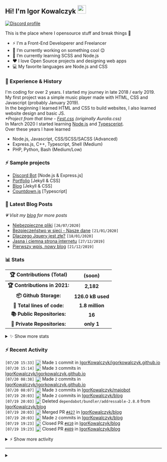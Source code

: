 <!-- ## Hi! I'm Igor Kowalczyk 🖐️ -->
## Hi! I'm Igor Kowalczyk <img src="https://raw.githubusercontent.com/igorkowalczyk/igorkowalczyk/master/src/images/wave.gif" width="27px">

[![Discord profile](https://discord.c99.nl/widget/theme-3/440200028292907048.png)](https://discord.com/users/440200028292907048)

This is the place where I opensource stuff and break things :rofl:

- ⚡  I'm a Front-End Developerer and Freelancer
- 🔭 I’m currently working on something cool :wink:
- 🌱 I’m currently learning SCSS and Node.js
- ❤️ I love Open Source projects and designing web apps
- 💻 My favorite languages are Node.js and CSS

### 💪 Experience & History
I'm coding for over 2 years. I started my journey in late 2018 / early 2019.<br>
My first project was a simple music player made with HTML, CSS and Javascript (probably January 2019).<br>
In the beginning I learned HTML and CSS to build websites, I also learned website design and basic JS.<br>
*\*Project from that time - [Fest.css](https://github.com/igorkowalczyk/fest) (originally Aurolia.css)*<br>
In March 2020 I started learning [Node.js](https://nodejs.org) and [Typesceript](https://www.typescriptlang.org).<br>
Over these years I have learned
 * Node.js, Javascript, CSS/SCSS/SACSS (Advanced)
 * Express.js, C++, Typescript, Shell (Medium)
 * PHP, Python, Bash (Medium/Low)

### ⚡ Sample projects

* [Discord Bot](https://github.com/aurolia-css/majo-rebuild) [Node.js & Express.js]
* [Portfolio](https://igorkowalczyk.github.io) [Jekyll & CSS] 
* [Blog](https://igorkowalczyk.github.io/blog) [Jekyll & CSS] 
* [Countdown.js](https://igorkowalczyk.github.io/countdown) [Typescript] 

### 📕 Latest Blog Posts
*💗 Visit my [blog](https://igorkowalczyk.github.io/blog) for more posts*
<!-- START_SECTION:feed -->
   - [Niebezpieczne pliki](https://igorkowalczyk.github.io/blog/internet/2020/07/27/Niebezpieczne-pliki) `[26/07/2020]`
- [Bezpieczeństwo w sieci - Nasze dane](https://igorkowalczyk.github.io/blog/internet/2020/01/22/Bezpiecze%C5%84stwo-w-sieci-nasze-dane) `[21/01/2020]`
- [Dlaczego Jquery jest złe?](https://igorkowalczyk.github.io/blog/internet/programowanie/javascript/2020/01/19/Dlaczego-Jquery-jest-z%C5%82e) `[18/01/2020]`
- [Jasna i ciemna strona internetu](https://igorkowalczyk.github.io/blog/internet/2019/12/28/Jasna-i-ciemna-strona-internetu) `[27/12/2019]`
- [Pierwszy wpis, nowy blog](https://igorkowalczyk.github.io/blog/offtop/2019/12/22/Pierwszy-wpis,-nowy-blog) `[21/12/2019]`
<!-- Posts last updated on Tue Jul 20 2021 17:05:17 GMT+0000 (Coordinated Universal Time) -->
   <!-- END_SECTION:feed -->

### 📊 Stats

<!--START_SECTION:waka-->
 | 🏆 Contributions (Total) | (soon) |
|:-:|:-:|
| **🏆 Contributions in 2021:** | **2,182**|
| **📦 Github Storage:** | **126.0 kB used**|
| **📝 Total lines of code:** | **1.8 million**|
| **📚 Public Repositories:** | **16** |
| **🔑 Private Repositories:** | **only 1** |
<details><summary>✨ Show more stats</summary>

#### 🌞 I work most during day 

```text
🌞 Morning    226 commits    ████░░░░░░░░░░░░░░░░░░░░░   18.52% 
🌆 Daytime    557 commits    ███████████░░░░░░░░░░░░░░   45.66% 
🌃 Evening    427 commits    ████████░░░░░░░░░░░░░░░░░   35.0% 
🌙 Night      10 commits     ░░░░░░░░░░░░░░░░░░░░░░░░░   0.82%
```
#### 📅 I'm most productive on Tuesday 

```text
Monday       152 commits    ███░░░░░░░░░░░░░░░░░░░░░░   12.46% 
Tuesday      254 commits    █████░░░░░░░░░░░░░░░░░░░░   20.82% 
Wednesday    208 commits    ████░░░░░░░░░░░░░░░░░░░░░   17.05% 
Thursday     130 commits    ██░░░░░░░░░░░░░░░░░░░░░░░   10.66% 
Friday       165 commits    ███░░░░░░░░░░░░░░░░░░░░░░   13.52% 
Saturday     162 commits    ███░░░░░░░░░░░░░░░░░░░░░░   13.28% 
Sunday       149 commits    ███░░░░░░░░░░░░░░░░░░░░░░   12.21%
```


#### 📊 Weekly work stats 

```text
💬 Programming Languages: 
SCSS                     2 hrs 34 mins       ███████░░░░░░░░░░░░░░░░░░   28.31% 
JavaScript               1 hr 59 mins        █████░░░░░░░░░░░░░░░░░░░░   21.98% 
YAML                     1 hr 26 mins        ████░░░░░░░░░░░░░░░░░░░░░   15.81% 
EJS                      58 mins             ██░░░░░░░░░░░░░░░░░░░░░░░   10.63% 
JSON                     49 mins             ██░░░░░░░░░░░░░░░░░░░░░░░   9.0%

💻 Operating System: 
Linux                    8 hrs 9 mins        ██████████████████████░░░   89.71% 
Windows                  56 mins             ██░░░░░░░░░░░░░░░░░░░░░░░   10.29%
```

</details>

<!-- Wakatime stats generated at 2021-07-20 16:59:13.086115 -->
<!--END_SECTION:waka-->

### :zap: Recent Activity
<!--START_SECTION:activity-->
`[07/20 15:33]` <a href="https://github.com/igorkowalczyk" title="📝"><img alt="📝" src="https://github.com/igorkowalczykbot/github-activity/raw/master/icons/commit.png" align="top" height="18"></a> Made `1` commit in [IgorKowalczyk/igorkowalczyk.github.io](https://github.com/IgorKowalczyk/igorkowalczyk.github.io)  
`[07/20 15:14]` <a href="https://github.com/igorkowalczyk" title="📝"><img alt="📝" src="https://github.com/igorkowalczykbot/github-activity/raw/master/icons/commit.png" align="top" height="18"></a> Made `3` commits in [IgorKowalczyk/igorkowalczyk.github.io](https://github.com/IgorKowalczyk/igorkowalczyk.github.io)  
`[07/20 08:38]` <a href="https://github.com/igorkowalczyk" title="📝"><img alt="📝" src="https://github.com/igorkowalczykbot/github-activity/raw/master/icons/commit.png" align="top" height="18"></a> Made `2` commits in [IgorKowalczyk/igorkowalczyk.github.io](https://github.com/IgorKowalczyk/igorkowalczyk.github.io)  
`[07/20 08:07]` <a href="https://github.com/igorkowalczyk" title="📝"><img alt="📝" src="https://github.com/igorkowalczykbot/github-activity/raw/master/icons/commit.png" align="top" height="18"></a> Made `3` commits in [IgorKowalczyk/majobot](https://github.com/IgorKowalczyk/majobot)  
`[07/19 20:03]` <a href="https://github.com/igorkowalczyk" title="📝"><img alt="📝" src="https://github.com/igorkowalczykbot/github-activity/raw/master/icons/commit.png" align="top" height="18"></a> Made `2` commits in [IgorKowalczyk/blog](https://github.com/IgorKowalczyk/blog)  
`[07/19 20:03]` <a href="https://github.com/igorkowalczyk" title="❌"><img alt="❌" src="https://github.com/igorkowalczykbot/github-activity/raw/master/icons/delete.png" align="top" height="18"></a> Deleted `dependabot/bundler/addressable-2.8.0` from [IgorKowalczyk/blog](https://github.com/IgorKowalczyk/blog)  
`[07/19 20:03]` <a href="https://github.com/igorkowalczyk" title="🎉"><img alt="🎉" src="https://github.com/igorkowalczykbot/github-activity/raw/master/icons/merge.png" align="top" height="18"></a> Merged PR [`#427`](https://github.com//IgorKowalczyk/blog/pull/427 'Bump addressable from 2.7.0 to 2.8.0') in [IgorKowalczyk/blog](https://github.com/IgorKowalczyk/blog)  
`[07/19 20:03]` <a href="https://github.com/igorkowalczyk" title="📝"><img alt="📝" src="https://github.com/igorkowalczykbot/github-activity/raw/master/icons/commit.png" align="top" height="18"></a> Made `2` commits in [IgorKowalczyk/blog](https://github.com/IgorKowalczyk/blog)  
`[07/19 19:23]` <a href="https://github.com/igorkowalczyk" title="❌"><img alt="❌" src="https://github.com/igorkowalczykbot/github-activity/raw/master/icons/pr-close.png" align="top" height="18"></a> Closed PR [`#410`](https://github.com//IgorKowalczyk/blog/pull/410 'New comment by Zaimskasp') in [IgorKowalczyk/blog](https://github.com/IgorKowalczyk/blog)  
`[07/19 19:23]` <a href="https://github.com/igorkowalczyk" title="❌"><img alt="❌" src="https://github.com/igorkowalczykbot/github-activity/raw/master/icons/pr-close.png" align="top" height="18"></a> Closed PR [`#409`](https://github.com//IgorKowalczyk/blog/pull/409 'New comment by smartcob') in [IgorKowalczyk/blog](https://github.com/IgorKowalczyk/blog)  

<details><summary>⚡ Show more activity</summary>

`[07/19 19:23]` <a href="https://github.com/igorkowalczyk" title="❌"><img alt="❌" src="https://github.com/igorkowalczykbot/github-activity/raw/master/icons/pr-close.png" align="top" height="18"></a> Closed PR [`#408`](https://github.com//IgorKowalczyk/blog/pull/408 'New comment by Топы') in [IgorKowalczyk/blog](https://github.com/IgorKowalczyk/blog)  
`[07/19 19:23]` <a href="https://github.com/igorkowalczyk" title="❌"><img alt="❌" src="https://github.com/igorkowalczykbot/github-activity/raw/master/icons/pr-close.png" align="top" height="18"></a> Closed PR [`#407`](https://github.com//IgorKowalczyk/blog/pull/407 'New comment by Юбка') in [IgorKowalczyk/blog](https://github.com/IgorKowalczyk/blog)  
`[07/19 19:23]` <a href="https://github.com/igorkowalczyk" title="❌"><img alt="❌" src="https://github.com/igorkowalczykbot/github-activity/raw/master/icons/pr-close.png" align="top" height="18"></a> Closed PR [`#402`](https://github.com//IgorKowalczyk/blog/pull/402 'New comment by casino-x') in [IgorKowalczyk/blog](https://github.com/IgorKowalczyk/blog)  
`[07/19 19:23]` <a href="https://github.com/igorkowalczyk" title="❌"><img alt="❌" src="https://github.com/igorkowalczykbot/github-activity/raw/master/icons/pr-close.png" align="top" height="18"></a> Closed PR [`#406`](https://github.com//IgorKowalczyk/blog/pull/406 'New comment by TerryMet') in [IgorKowalczyk/blog](https://github.com/IgorKowalczyk/blog)  
`[07/19 19:23]` <a href="https://github.com/igorkowalczyk" title="❌"><img alt="❌" src="https://github.com/igorkowalczykbot/github-activity/raw/master/icons/pr-close.png" align="top" height="18"></a> Closed PR [`#405`](https://github.com//IgorKowalczyk/blog/pull/405 'New comment by Франшиза') in [IgorKowalczyk/blog](https://github.com/IgorKowalczyk/blog)  
`[07/19 19:23]` <a href="https://github.com/igorkowalczyk" title="❌"><img alt="❌" src="https://github.com/igorkowalczykbot/github-activity/raw/master/icons/pr-close.png" align="top" height="18"></a> Closed PR [`#404`](https://github.com//IgorKowalczyk/blog/pull/404 'New comment by forexinvestLog') in [IgorKowalczyk/blog](https://github.com/IgorKowalczyk/blog)  
`[07/19 19:23]` <a href="https://github.com/igorkowalczyk" title="❌"><img alt="❌" src="https://github.com/igorkowalczykbot/github-activity/raw/master/icons/pr-close.png" align="top" height="18"></a> Closed PR [`#403`](https://github.com//IgorKowalczyk/blog/pull/403 'New comment by CasinoX') in [IgorKowalczyk/blog](https://github.com/IgorKowalczyk/blog)  
`[07/19 19:23]` <a href="https://github.com/igorkowalczyk" title="❌"><img alt="❌" src="https://github.com/igorkowalczykbot/github-activity/raw/master/icons/pr-close.png" align="top" height="18"></a> Closed PR [`#401`](https://github.com//IgorKowalczyk/blog/pull/401 'New comment by Парикхмахер_Hah') in [IgorKowalczyk/blog](https://github.com/IgorKowalczyk/blog)  
`[07/19 19:23]` <a href="https://github.com/igorkowalczyk" title="❌"><img alt="❌" src="https://github.com/igorkowalczykbot/github-activity/raw/master/icons/pr-close.png" align="top" height="18"></a> Closed PR [`#400`](https://github.com//IgorKowalczyk/blog/pull/400 'New comment by RobertFaink') in [IgorKowalczyk/blog](https://github.com/IgorKowalczyk/blog)  
`[07/19 19:23]` <a href="https://github.com/igorkowalczyk" title="❌"><img alt="❌" src="https://github.com/igorkowalczykbot/github-activity/raw/master/icons/pr-close.png" align="top" height="18"></a> Closed PR [`#399`](https://github.com//IgorKowalczyk/blog/pull/399 'New comment by 1xbet_Poinc') in [IgorKowalczyk/blog](https://github.com/IgorKowalczyk/blog)  
`[07/19 19:23]` <a href="https://github.com/igorkowalczyk" title="❌"><img alt="❌" src="https://github.com/igorkowalczykbot/github-activity/raw/master/icons/pr-close.png" align="top" height="18"></a> Closed PR [`#397`](https://github.com//IgorKowalczyk/blog/pull/397 'New comment by 1xbet1x_Vak') in [IgorKowalczyk/blog](https://github.com/IgorKowalczyk/blog)  
`[07/19 19:23]` <a href="https://github.com/igorkowalczyk" title="❌"><img alt="❌" src="https://github.com/igorkowalczykbot/github-activity/raw/master/icons/pr-close.png" align="top" height="18"></a> Closed PR [`#398`](https://github.com//IgorKowalczyk/blog/pull/398 'New comment by 1xbet_Zooli') in [IgorKowalczyk/blog](https://github.com/IgorKowalczyk/blog)  
`[07/19 19:23]` <a href="https://github.com/igorkowalczyk" title="❌"><img alt="❌" src="https://github.com/igorkowalczykbot/github-activity/raw/master/icons/pr-close.png" align="top" height="18"></a> Closed PR [`#396`](https://github.com//IgorKowalczyk/blog/pull/396 'New comment by 1xbet1xmer') in [IgorKowalczyk/blog](https://github.com/IgorKowalczyk/blog)  
`[07/19 19:23]` <a href="https://github.com/igorkowalczyk" title="❌"><img alt="❌" src="https://github.com/igorkowalczykbot/github-activity/raw/master/icons/pr-close.png" align="top" height="18"></a> Closed PR [`#395`](https://github.com//IgorKowalczyk/blog/pull/395 'New comment by 1win') in [IgorKowalczyk/blog](https://github.com/IgorKowalczyk/blog)  
`[07/19 19:22]` <a href="https://github.com/igorkowalczyk" title="❌"><img alt="❌" src="https://github.com/igorkowalczykbot/github-activity/raw/master/icons/pr-close.png" align="top" height="18"></a> Closed PR [`#436`](https://github.com//IgorKowalczyk/blog/pull/436 'New comment by 1Win_glast') in [IgorKowalczyk/blog](https://github.com/IgorKowalczyk/blog)  
`[07/19 19:22]` <a href="https://github.com/igorkowalczyk" title="❌"><img alt="❌" src="https://github.com/igorkowalczykbot/github-activity/raw/master/icons/pr-close.png" align="top" height="18"></a> Closed PR [`#435`](https://github.com//IgorKowalczyk/blog/pull/435 'New comment by 1win') in [IgorKowalczyk/blog](https://github.com/IgorKowalczyk/blog)  
`[07/19 19:22]` <a href="https://github.com/igorkowalczyk" title="❌"><img alt="❌" src="https://github.com/igorkowalczykbot/github-activity/raw/master/icons/pr-close.png" align="top" height="18"></a> Closed PR [`#434`](https://github.com//IgorKowalczyk/blog/pull/434 'New comment by top-kreditka.ru') in [IgorKowalczyk/blog](https://github.com/IgorKowalczyk/blog)  
`[07/19 19:22]` <a href="https://github.com/igorkowalczyk" title="❌"><img alt="❌" src="https://github.com/igorkowalczykbot/github-activity/raw/master/icons/pr-close.png" align="top" height="18"></a> Closed PR [`#433`](https://github.com//IgorKowalczyk/blog/pull/433 'New comment by Франшиза') in [IgorKowalczyk/blog](https://github.com/IgorKowalczyk/blog)  
`[07/19 19:22]` <a href="https://github.com/igorkowalczyk" title="❌"><img alt="❌" src="https://github.com/igorkowalczykbot/github-activity/raw/master/icons/pr-close.png" align="top" height="18"></a> Closed PR [`#432`](https://github.com//IgorKowalczyk/blog/pull/432 'New comment by forexinvestLog') in [IgorKowalczyk/blog](https://github.com/IgorKowalczyk/blog)  
`[07/19 19:22]` <a href="https://github.com/igorkowalczyk" title="❌"><img alt="❌" src="https://github.com/igorkowalczykbot/github-activity/raw/master/icons/pr-close.png" align="top" height="18"></a> Closed PR [`#431`](https://github.com//IgorKowalczyk/blog/pull/431 'New comment by CasinoX') in [IgorKowalczyk/blog](https://github.com/IgorKowalczyk/blog)  
`[07/19 19:22]` <a href="https://github.com/igorkowalczyk" title="❌"><img alt="❌" src="https://github.com/igorkowalczykbot/github-activity/raw/master/icons/pr-close.png" align="top" height="18"></a> Closed PR [`#430`](https://github.com//IgorKowalczyk/blog/pull/430 'New comment by casino-x') in [IgorKowalczyk/blog](https://github.com/IgorKowalczyk/blog)  
`[07/19 19:22]` <a href="https://github.com/igorkowalczyk" title="❌"><img alt="❌" src="https://github.com/igorkowalczykbot/github-activity/raw/master/icons/pr-close.png" align="top" height="18"></a> Closed PR [`#429`](https://github.com//IgorKowalczyk/blog/pull/429 'New comment by casinoapksJak') in [IgorKowalczyk/blog](https://github.com/IgorKowalczyk/blog)  
`[07/19 19:22]` <a href="https://github.com/igorkowalczyk" title="❌"><img alt="❌" src="https://github.com/igorkowalczykbot/github-activity/raw/master/icons/pr-close.png" align="top" height="18"></a> Closed PR [`#428`](https://github.com//IgorKowalczyk/blog/pull/428 'New comment by Парикхмахер_Hah') in [IgorKowalczyk/blog](https://github.com/IgorKowalczyk/blog)  
`[07/19 19:22]` <a href="https://github.com/igorkowalczyk" title="❌"><img alt="❌" src="https://github.com/igorkowalczykbot/github-activity/raw/master/icons/pr-close.png" align="top" height="18"></a> Closed PR [`#426`](https://github.com//IgorKowalczyk/blog/pull/426 'New comment by RobertFaink') in [IgorKowalczyk/blog](https://github.com/IgorKowalczyk/blog)  
`[07/19 19:22]` <a href="https://github.com/igorkowalczyk" title="❌"><img alt="❌" src="https://github.com/igorkowalczykbot/github-activity/raw/master/icons/pr-close.png" align="top" height="18"></a> Closed PR [`#425`](https://github.com//IgorKowalczyk/blog/pull/425 'New comment by 1xcasinoapofe') in [IgorKowalczyk/blog](https://github.com/IgorKowalczyk/blog)  
`[07/19 19:22]` <a href="https://github.com/igorkowalczyk" title="❌"><img alt="❌" src="https://github.com/igorkowalczykbot/github-activity/raw/master/icons/pr-close.png" align="top" height="18"></a> Closed PR [`#424`](https://github.com//IgorKowalczyk/blog/pull/424 'New comment by 1xbet_Poinc') in [IgorKowalczyk/blog](https://github.com/IgorKowalczyk/blog)  
`[07/19 19:22]` <a href="https://github.com/igorkowalczyk" title="❌"><img alt="❌" src="https://github.com/igorkowalczykbot/github-activity/raw/master/icons/pr-close.png" align="top" height="18"></a> Closed PR [`#423`](https://github.com//IgorKowalczyk/blog/pull/423 'New comment by 1xbet_Zooli') in [IgorKowalczyk/blog](https://github.com/IgorKowalczyk/blog)  
`[07/19 19:22]` <a href="https://github.com/igorkowalczyk" title="❌"><img alt="❌" src="https://github.com/igorkowalczykbot/github-activity/raw/master/icons/pr-close.png" align="top" height="18"></a> Closed PR [`#422`](https://github.com//IgorKowalczyk/blog/pull/422 'New comment by 1xbet1x_Vak') in [IgorKowalczyk/blog](https://github.com/IgorKowalczyk/blog)  
`[07/19 19:22]` <a href="https://github.com/igorkowalczyk" title="❌"><img alt="❌" src="https://github.com/igorkowalczykbot/github-activity/raw/master/icons/pr-close.png" align="top" height="18"></a> Closed PR [`#421`](https://github.com//IgorKowalczyk/blog/pull/421 'New comment by 1xbet1xmer') in [IgorKowalczyk/blog](https://github.com/IgorKowalczyk/blog)  
`[07/19 19:22]` <a href="https://github.com/igorkowalczyk" title="❌"><img alt="❌" src="https://github.com/igorkowalczykbot/github-activity/raw/master/icons/pr-close.png" align="top" height="18"></a> Closed PR [`#420`](https://github.com//IgorKowalczyk/blog/pull/420 'New comment by 1Win_glast') in [IgorKowalczyk/blog](https://github.com/IgorKowalczyk/blog)  
`[07/19 19:22]` <a href="https://github.com/igorkowalczyk" title="❌"><img alt="❌" src="https://github.com/igorkowalczykbot/github-activity/raw/master/icons/pr-close.png" align="top" height="18"></a> Closed PR [`#419`](https://github.com//IgorKowalczyk/blog/pull/419 'New comment by 1win') in [IgorKowalczyk/blog](https://github.com/IgorKowalczyk/blog)  
`[07/19 19:22]` <a href="https://github.com/igorkowalczyk" title="❌"><img alt="❌" src="https://github.com/igorkowalczykbot/github-activity/raw/master/icons/pr-close.png" align="top" height="18"></a> Closed PR [`#418`](https://github.com//IgorKowalczyk/blog/pull/418 'New comment by binance_liche') in [IgorKowalczyk/blog](https://github.com/IgorKowalczyk/blog)  
`[07/19 19:22]` <a href="https://github.com/igorkowalczyk" title="❌"><img alt="❌" src="https://github.com/igorkowalczykbot/github-activity/raw/master/icons/pr-close.png" align="top" height="18"></a> Closed PR [`#417`](https://github.com//IgorKowalczyk/blog/pull/417 'New comment by 1win_Bow') in [IgorKowalczyk/blog](https://github.com/IgorKowalczyk/blog)  
`[07/19 19:22]` <a href="https://github.com/igorkowalczyk" title="❌"><img alt="❌" src="https://github.com/igorkowalczykbot/github-activity/raw/master/icons/pr-close.png" align="top" height="18"></a> Closed PR [`#416`](https://github.com//IgorKowalczyk/blog/pull/416 'New comment by Davidvenry') in [IgorKowalczyk/blog](https://github.com/IgorKowalczyk/blog)  
`[07/19 19:22]` <a href="https://github.com/igorkowalczyk" title="❌"><img alt="❌" src="https://github.com/igorkowalczykbot/github-activity/raw/master/icons/pr-close.png" align="top" height="18"></a> Closed PR [`#415`](https://github.com//IgorKowalczyk/blog/pull/415 'New comment by Кредитная_картаsoari') in [IgorKowalczyk/blog](https://github.com/IgorKowalczyk/blog)  
`[07/19 19:22]` <a href="https://github.com/igorkowalczyk" title="❌"><img alt="❌" src="https://github.com/igorkowalczykbot/github-activity/raw/master/icons/pr-close.png" align="top" height="18"></a> Closed PR [`#414`](https://github.com//IgorKowalczyk/blog/pull/414 'New comment by 1xslot_Bom') in [IgorKowalczyk/blog](https://github.com/IgorKowalczyk/blog)  
`[07/19 19:22]` <a href="https://github.com/igorkowalczyk" title="❌"><img alt="❌" src="https://github.com/igorkowalczykbot/github-activity/raw/master/icons/pr-close.png" align="top" height="18"></a> Closed PR [`#413`](https://github.com//IgorKowalczyk/blog/pull/413 'New comment by Stephenlig') in [IgorKowalczyk/blog](https://github.com/IgorKowalczyk/blog)  
`[07/19 19:22]` <a href="https://github.com/igorkowalczyk" title="❌"><img alt="❌" src="https://github.com/igorkowalczykbot/github-activity/raw/master/icons/pr-close.png" align="top" height="18"></a> Closed PR [`#412`](https://github.com//IgorKowalczyk/blog/pull/412 'New comment by vavadaamawn') in [IgorKowalczyk/blog](https://github.com/IgorKowalczyk/blog)  
`[07/19 19:22]` <a href="https://github.com/igorkowalczyk" title="❌"><img alt="❌" src="https://github.com/igorkowalczykbot/github-activity/raw/master/icons/pr-close.png" align="top" height="18"></a> Closed PR [`#411`](https://github.com//IgorKowalczyk/blog/pull/411 'New comment by 1хслот_Lek') in [IgorKowalczyk/blog](https://github.com/IgorKowalczyk/blog)  
`[07/19 19:19]` <a href="https://github.com/igorkowalczyk" title="📝"><img alt="📝" src="https://github.com/igorkowalczykbot/github-activity/raw/master/icons/commit.png" align="top" height="18"></a> Made `2` commits in [IgorKowalczyk/igorkowalczyk.github.io](https://github.com/IgorKowalczyk/igorkowalczyk.github.io)  
`[07/19 12:02]` <a href="https://github.com/igorkowalczyk" title="📝"><img alt="📝" src="https://github.com/igorkowalczykbot/github-activity/raw/master/icons/commit.png" align="top" height="18"></a> Made `1` commit in [IgorKowalczyk/igorkowalczyk.github.io](https://github.com/IgorKowalczyk/igorkowalczyk.github.io)  
`[07/19 10:00]` <a href="https://github.com/igorkowalczyk" title="🏷"><img alt="🏷" src="https://github.com/igorkowalczykbot/github-activity/raw/master/icons/release.png" align="top" height="18"></a> Released [`v0.0.4`](https://github.com/IgorKowalczyk/igorkowalczyk.github.io/releases/tag/v0.0.4) in [IgorKowalczyk/igorkowalczyk.github.io](https://github.com/IgorKowalczyk/igorkowalczyk.github.io)  
`[07/19 09:58]` <a href="https://github.com/igorkowalczyk" title="📝"><img alt="📝" src="https://github.com/igorkowalczykbot/github-activity/raw/master/icons/commit.png" align="top" height="18"></a> Made `3` commits in [IgorKowalczyk/igorkowalczyk.github.io](https://github.com/IgorKowalczyk/igorkowalczyk.github.io)  
`[07/19 09:39]` <a href="https://github.com/igorkowalczyk" title="📝"><img alt="📝" src="https://github.com/igorkowalczykbot/github-activity/raw/master/icons/commit.png" align="top" height="18"></a> Made `3` commits in [IgorKowalczyk/igorkowalczyk.github.io](https://github.com/IgorKowalczyk/igorkowalczyk.github.io)  
`[07/18 13:13]` <a href="https://github.com/igorkowalczyk" title="📝"><img alt="📝" src="https://github.com/igorkowalczykbot/github-activity/raw/master/icons/commit.png" align="top" height="18"></a> Made `1` commit in [IgorKowalczyk/igorkowalczyk.github.io](https://github.com/IgorKowalczyk/igorkowalczyk.github.io)  
`[07/18 12:42]` <a href="https://github.com/igorkowalczyk" title="📝"><img alt="📝" src="https://github.com/igorkowalczykbot/github-activity/raw/master/icons/commit.png" align="top" height="18"></a> Made `1` commit in [IgorKowalczyk/igorkowalczyk.github.io](https://github.com/IgorKowalczyk/igorkowalczyk.github.io)  
`[07/18 12:36]` <a href="https://github.com/igorkowalczyk" title="📝"><img alt="📝" src="https://github.com/igorkowalczykbot/github-activity/raw/master/icons/commit.png" align="top" height="18"></a> Made `4` commits in [IgorKowalczyk/igorkowalczyk.github.io](https://github.com/IgorKowalczyk/igorkowalczyk.github.io)  

</details>
<!--END_SECTION:activity-->

---

<details>
 <summary> </summary>
 <h5>The cake is a lie 🍰❤️</h5>
 <a href="https://igorkowalczyk.github.io"><img src="https://komarev.com/ghpvc/?username=igorkowalczyk&style=flat-square&color=333333&label=Github+profile+views" alt="Github profile views"></a>
</details>